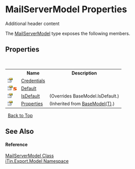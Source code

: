 # MailServerModel Properties
Additional header content 

The <a href="e154239f-46aa-38e1-41bd-c8acbb55fb79">MailServerModel</a> type exposes the following members.


## Properties
&nbsp;<table><tr><th></th><th>Name</th><th>Description</th></tr><tr><td>![Public property](media/pubproperty.gif "Public property")</td><td><a href="27579b71-8c94-687f-e0a8-927c0d17bbf4">Credentials</a></td><td /></tr><tr><td>![Public property](media/pubproperty.gif "Public property")![Static member](media/static.gif "Static member")</td><td><a href="42dfe75a-9c18-59d8-d3f1-dd5b56ed2f8c">Default</a></td><td /></tr><tr><td>![Public property](media/pubproperty.gif "Public property")</td><td><a href="56ebb13b-17d4-9b39-34ee-cf8c9f7414cd">IsDefault</a></td><td> (Overrides BaseModel.IsDefault.)</td></tr><tr><td>![Public property](media/pubproperty.gif "Public property")</td><td><a href="7e88785e-5670-4515-defa-d3f60ae16111">Properties</a></td><td> (Inherited from <a href="6632f561-4175-f1f2-939c-ac8b10159529">BaseModel(T)</a>.)</td></tr></table>&nbsp;
<a href="#mailservermodel-properties">Back to Top</a>

## See Also


#### Reference
<a href="e154239f-46aa-38e1-41bd-c8acbb55fb79">MailServerModel Class</a><br /><a href="ef57ffcc-e95e-b212-5a46-9aa6f5a3511f">iTin.Export.Model Namespace</a><br />